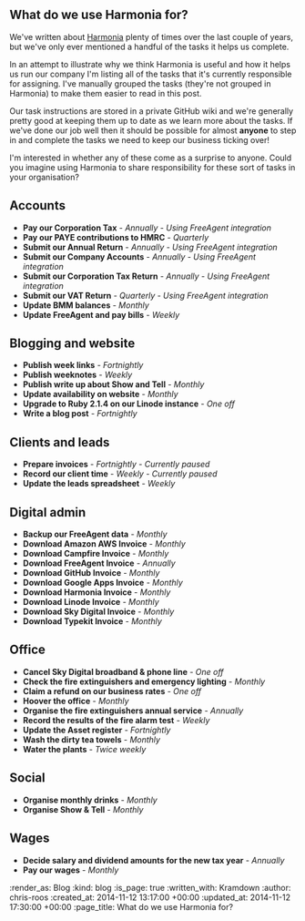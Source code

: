 What do we use Harmonia for?
----------------------------

We've written about [Harmonia][] plenty of times over the last couple of years, but we've only ever mentioned a handful of the tasks it helps us complete.

In an attempt to illustrate why we think Harmonia is useful and how it helps us run our company I'm listing all of the tasks that it's currently responsible for assigning. I've manually grouped the tasks (they're not grouped in Harmonia) to make them easier to read in this post.

Our task instructions are stored in a private GitHub wiki and we're generally pretty good at keeping them up to date as we learn more about the tasks. If we've done our job well then it should be possible for almost __anyone__ to step in and complete the tasks we need to keep our business ticking over!

I'm interested in whether any of these come as a surprise to anyone. Could you imagine using Harmonia to share responsibility for these sort of tasks in your organisation?

## Accounts

* __Pay our Corporation Tax__ - _Annually - Using FreeAgent integration_
* __Pay our PAYE contributions to HMRC__ - _Quarterly_
* __Submit our Annual Return__ - _Annually - Using FreeAgent integration_
* __Submit our Company Accounts__ - _Annually - Using FreeAgent integration_
* __Submit our Corporation Tax Return__ - _Annually - Using FreeAgent integration_
* __Submit our VAT Return__ - _Quarterly - Using FreeAgent integration_
* __Update BMM balances__ - _Monthly_
* __Update FreeAgent and pay bills__ - _Weekly_

## Blogging and website

* __Publish week links__ - _Fortnightly_
* __Publish weeknotes__ - _Weekly_
* __Publish write up about Show and Tell__ - _Monthly_
* __Update availability on website__ - _Monthly_
* __Upgrade to Ruby 2.1.4 on our Linode instance__ - _One off_
* __Write a blog post__ - _Fortnightly_

## Clients and leads

* __Prepare invoices__ - _Fortnightly - Currently paused_
* __Record our client time__ - _Weekly - Currently paused_
* __Update the leads spreadsheet__ - _Weekly_

## Digital admin

* __Backup our FreeAgent data__ - _Monthly_
* __Download Amazon AWS Invoice__ - _Monthly_
* __Download Campfire Invoice__ - _Monthly_
* __Download FreeAgent Invoice__ - _Annually_
* __Download GitHub Invoice__ - _Monthly_
* __Download Google Apps Invoice__ - _Monthly_
* __Download Harmonia Invoice__ - _Monthly_
* __Download Linode Invoice__ - _Monthly_
* __Download Sky Digital Invoice__ - _Monthly_
* __Download Typekit Invoice__ - _Monthly_

## Office

* __Cancel Sky Digital broadband & phone line__ - _One off_
* __Check the fire extinguishers and emergency lighting__ - _Monthly_
* __Claim a refund on our business rates__ - _One off_
* __Hoover the office__ - _Monthly_
* __Organise the fire extinguishers annual service__ - _Annually_
* __Record the results of the fire alarm test__ - _Weekly_
* __Update the Asset register__ - _Fortnightly_
* __Wash the dirty tea towels__ - _Monthly_
* __Water the plants__ - _Twice weekly_

## Social

* __Organise monthly drinks__ - _Monthly_
* __Organise Show & Tell__ - _Monthly_

## Wages

* __Decide salary and dividend amounts for the new tax year__ - _Annually_
* __Pay our wages__ - _Monthly_

[Harmonia]: https://harmonia.io/

:render_as: Blog
:kind: blog
:is_page: true
:written_with: Kramdown
:author: chris-roos
:created_at: 2014-11-12 13:17:00 +00:00
:updated_at: 2014-11-12 17:30:00 +00:00
:page_title: What do we use Harmonia for?
